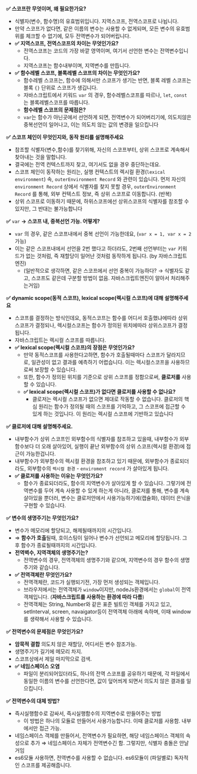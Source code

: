 **✅ 스코프란 무엇이며, 왜 필요한가요?**

- 식별자(변수, 함수명)의 유효범위입니다. 지역스코프, 전역스코프로 나뉩니다.
- 만약 스코프가 없다면, 같은 이름의 변수는 사용할 수 없게되며, 모든 변수의 유효범위를 체크할 수 없기에, 모두 전역변수가 되어버립니다.
- **✅ 지역스코프, 전역스코프의 차이는 무엇인가요?**
  - 전역스코프는 코드의 가장 바깥 영역이며, 여기서 선언한 변수는 전역변수입니다.
  - 지역스코프는 함수내부이며, 지역변수를 만듭니다.
- **✅ 함수레벨 스코프, 블록레벨 스코프의 차이는 무엇인가요?**
  - 함수레벨 스코프는, 함수에 의해서만 스코프가 생기는 반면, 블록 레벨 스코프는 블록 `{}` 단위로 스코프가 생깁니다.
  - 자바스크립트에서 키워드 `var` 의 경우, 함수레벨스코프를 따르나, `let`, `const` 는 블록레벨스코프를 따릅니다.
  - **함수레벨 스코프의 문제점은?**
  - `var`는 함수가 아닌곳에서 선언하게 되면, 전역변수가 되어버리기에, 의도치않은 중복선언이 일어나고, 이는 의도치 않는 값의 변경을 일으킵니다

**✅ 스코프 체인이 무엇인지와, 동작 원리를 설명해주세요**

- 참조할 식별자(변수,함수)를 찾기위해, 자신의 스코프부터, 상위 스코프로 계속해서 찾아내는 것을 말합니다.
- 결국에는 전역 컨텍스트까지 찾고, 여기서도 없을 경우 중단하는데요.
- 스코프 체인이 동작하는 원리는, 실행 컨텍스트의 렉시컬 환경(`lexical environment`) 속, `outerEnvironment Record` 와 관련이 있습니다. 먼저 자신의 `environment Record` 상에서 식별자를 찾지 못할 경우, `outerEnvironment Record` 를 통해, 외부 컨텍스트 정보, 즉 상위 스코프로 이동합니다. (반복)
- 상위 스코프로 이동하기 때문에, 하위스코프에선 상위스코프의 식별자를 참조할 수 있지만, 그 반대는 불가능합니다

**✅** `var` **→ 스코프 내, 중복선언 가능. 어떻게?**

- `var` 의 경우, 같은 스코프내에서 중복 선언이 가능한데요, (`var x = 1, var x = 2` 가능)
- 이는 같은 스코프내에서 선언을 2번 했다고 하더라도, 2번째 선언부터는 `var` 키워드가 없는 것처럼, 즉 재할당이 일어난 것처럼 동작하게 됩니다. (by 자바스크립트 엔진)
  - (일반적으로 생각하면, 같은 스코프에서 선언 중복이 가능하다? → 식별자도 같고, 스코프도 같은데 구분할 방법이 없음. 자바스크립트엔진이 알아서 처리해주는거임)

**✅ dynamic scope(동적 스코프), lexical scope(렉시컬 스코프)에 대해 설명해주세요**

- 스코프를 결정하는 방식인데요, 동적스코프는 함수를 어디서 호출했냐에따라 상위스코프가 결정되나, 렉시컬스코프는 함수가 정의된 위치에따라 상위스코프가 결정됩니다.
- 자바스크립트는 렉시컬 스코프를 따릅니다.
- **✅ lexical scope(렉시컬 스코프)의 장점은 무엇인가요?**
  - 만약 동적스코프를 사용한다고하면, 함수가 호출될때마다 스코프가 달라지므로, 일관성이 없고 결과를 예측하기 어렵습니다. 이는 렉시컬스코프을 사용하므로써 보장할 수 있습니다.
  - 또한, 함수가 정의된 위치를 기준으로 상위 스코프를 정함으로써, **클로저를** 사용할 수 있습니다.
  - **✅ lexical scope(렉시컬 스코프)가 없다면 클로저를 사용할 수 없나요?**
    - 클로저는 렉시컬 스코프가 없으면 제대로 작동할 수 없습니다. 클로저의 핵심 원리는 함수가 정의될 때의 스코프를 기억하고, 그 스코프에 접근할 수 있게 하는 것입니다. 이 원리는 렉시컬 스코프에 기반하고 있습니다

**✅ 클로저에 대해 설명해주세요.**

- 내부함수가 상위 스코프인 외부함수의 식별자를 참조하고 있을때, 내부함수가 외부함수보다 더 오래 살아있어, 실행이 끝난 외부함수의 상위 스코프(렉시컬 환경)에 접근이 가능한겁니다.
- 내부함수가 외부함수의 렉시컬 환경을 참조하고 있기 때문에, 외부함수가 종료되더라도, 외부함수의 `렉시컬 환경` - `enviroment record` 가 살아있게 됩니다.
- **✅ 클로저를 사용하는 이유는 무엇인가요?**
  - 함수가 종료되더라도, 함수의 지역변수가 살아있게 할 수 있습니다. 그렇기에 전역변수를 두어 계속 사용할 수 있게 하는게 아니라, 클로저를 통해, 변수를 계속 살아있을 뿐더러, 변수는 클로저안에서 사용가능하기에(캡슐화), 데이터 은닉을 구현할 수 있습니다.

**✅ 변수의 생명주기는 무엇인가요?**

- 변수가 메모리에 할당되고, 해제될때까지의 시간입니다.
- ⇒ **함수가 호출**될때, 호이스팅이 일어나 변수가 선언되고 메모리에 할당됩니다. 그 후 함수가 종료될때까지의 시간입니다.
- **전역벽수, 지역객체의 생명주기는?**
  - 전역변수의 경우, 전역객체의 생명주기와 같으며, 지역변수의 경우 함수의 생명주기와 같습니다.
- **✅ 전역객체란 무엇인가요?**
  - 전역객체란, 코드가 실행되기전, 가장 먼저 생성되는 객체입니다.
  - 브라우저에서는 전역객체가 `window`이지만, nodeJs환경에서는 `global`이 전역객체입니다. (**자바스크립트를 사용하는 환경에 따라 다름**)
  - 전역객체는 String, Number와 같은 표준 빌트인 객체를 가지고 있고, setInterval, screen, navaigator등이 전역객체 아래에 속하며, 이때 window를 생략해서 사용할 수 있습니다.

**✅ 전역변수의 문제점은 무엇인가요?**

- **암묵적 결합** 의도치 않은 재할당, 어디서든 변수 참조가능.
- 생명주기가 길기에 메모리 차지.
- 스코프상에서 제일 마지막으로 검색.
- **✅ 네임스페이스 오염**
  - 파일이 분리되어있더라도, 하나의 전역 스코프를 공유하기 때문에, 각 파일에서 동일한 이름의 변수를 선언한다면, 값이 덮어씌게 되면서 의도치 않은 결과를 일으킵니다.

**✅ 전역변수의 대체 방법?**

- 즉시실행함수로 감싸서, 즉시실행함수의 지역변수로 만들어주는 방법
  - 이 방법은 하나의 모듈로 만들어서 사용가능합니다. 이때 클로저를 사용함. 내부에서만 접근 가능.
- 네임스페이스 객체를 만들어서, 전역변수가 필요하면, 해당 네임스페이스 객체의 속성으로 추가 ⇒ 네임스페이스 자체가 전역변수긴 함. 그렇지만, 식별자 충돌은 안날거임
- es6모듈 사용하면, 전역변수를 사용할 수 없습니다. es6모듈이 (파일별로) 독자적인 스코프를 제공해줍니다.
